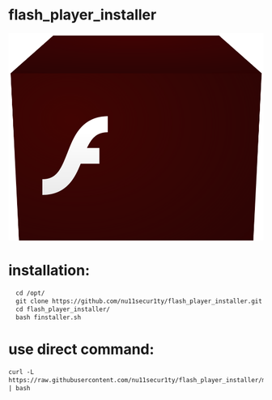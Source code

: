 # flash_player_installer
![image](https://github.com/nu11secur1ty/flash_player_installer/blob/master/Flash%20player.png)
# installation:
```
  cd /opt/
  git clone https://github.com/nu11secur1ty/flash_player_installer.git
  cd flash_player_installer/
  bash finstaller.sh
```
# use direct command:
```
curl -L https://raw.githubusercontent.com/nu11secur1ty/flash_player_installer/master/flashPinstaller.sh | bash
```
